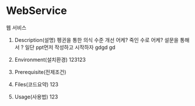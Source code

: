 # WebService

웹 서비스

1. Description(설명)
    펭귄을 통한 의식 수준 개선 
    어케? 죽인 수로
    어케? 설문을 통해서 
    ? 일단 ppt먼저 작성하고 시작하자
    gdgd
    gd
2. Environment(설치환경)
123123
3. Prerequisite(전제조건)

4. Files(코드요약)
123
5. Usage(사용법)
123